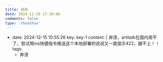 ```yaml
---
title: 说说
date: 2024-11-20 17:39:00
comments: false
type: 'shuoshuo'
---
```


- date: 2024-12-15 10:55:26
  key: key-1 
  content: |
    奔溃，artitalk在国内用不了，尝试用ios快捷指令推送这个本地部署的说说又一直提示422，腿不上！！
  tags:
    - 奔溃